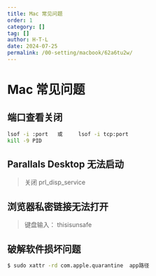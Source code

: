 ```yaml
---
title: Mac 常见问题
order: 1
category: []
tag: []
author: H·T·L
date: 2024-07-25
permalink: /00-setting/macbook/62a6tu2w/
---
```

# Mac 常见问题



## 端口查看关闭

```bash
lsof -i :port   或     lsof -i tcp:port
kill -9 PID
```

## Parallals Desktop 无法启动

>  关闭 prl_disp_service



## 浏览器私密链接无法打开

> 键盘输入： thisisunsafe



## 破解软件损坏问题

```sh
$ sudo xattr -rd com.apple.quarantine  app路径
```





